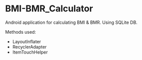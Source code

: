# BMI-BMR_Calculator
   
Android application for calculating BMI & BMR.
Using SQLite DB.

Methods used:
  - LayoutInflater
  - RecyclerAdapter
  - ItemTouchHelper
